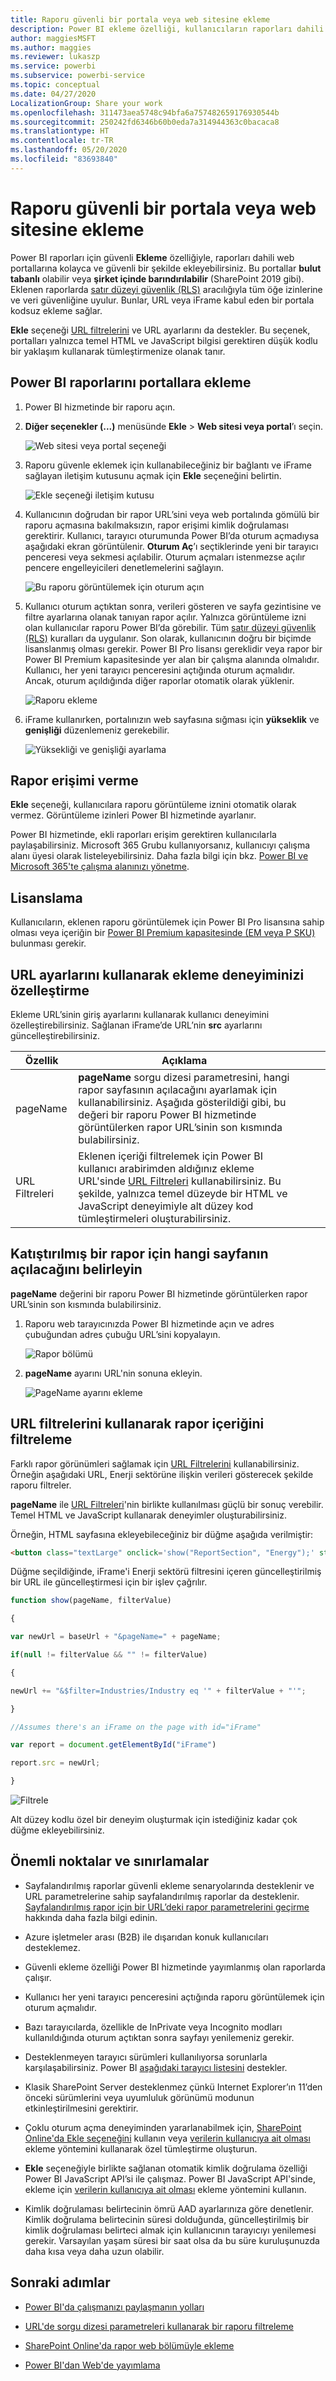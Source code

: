 ```yaml
---
title: Raporu güvenli bir portala veya web sitesine ekleme
description: Power BI ekleme özelliği, kullanıcıların raporları dahili web portallarına kolayca ve güvenli bir şekilde eklemesini sağlar.
author: maggiesMSFT
ms.author: maggies
ms.reviewer: lukaszp
ms.service: powerbi
ms.subservice: powerbi-service
ms.topic: conceptual
ms.date: 04/27/2020
LocalizationGroup: Share your work
ms.openlocfilehash: 311473aea5748c94bfa6a757482659176930544b
ms.sourcegitcommit: 250242fd6346b60b0eda7a314944363c0bacaca8
ms.translationtype: HT
ms.contentlocale: tr-TR
ms.lasthandoff: 05/20/2020
ms.locfileid: "83693840"
---
```

# <a name="embed-a-report-in-a-secure-portal-or-website"></a>Raporu güvenli bir portala veya web sitesine ekleme

Power BI raporları için güvenli **Ekleme** özelliğiyle, raporları dahili web portallarına kolayca ve güvenli bir şekilde ekleyebilirsiniz. Bu portallar **bulut tabanlı** olabilir veya **şirket içinde barındırılabilir** (SharePoint 2019 gibi). Eklenen raporlarda [satır düzeyi güvenlik (RLS)](../admin/service-admin-rls.md) aracılığıyla tüm öğe izinlerine ve veri güvenliğine uyulur. Bunlar, URL veya iFrame kabul eden bir portala kodsuz ekleme sağlar. 

**Ekle** seçeneği [URL filtrelerini](service-url-filters.md) ve URL ayarlarını da destekler. Bu seçenek, portalları yalnızca temel HTML ve JavaScript bilgisi gerektiren düşük kodlu bir yaklaşım kullanarak tümleştirmenize olanak tanır.

## <a name="how-to-embed-power-bi-reports-into-portals"></a>Power BI raporlarını portallara ekleme

1. Power BI hizmetinde bir raporu açın.

2. **Diğer seçenekler (...)** menüsünde **Ekle** >  **Web sitesi veya portal**’ı seçin.

    ![Web sitesi veya portal seçeneği](media/service-embed-secure/power-bi-more-options-website.png)

2. Raporu güvenle eklemek için kullanabileceğiniz bir bağlantı ve iFrame sağlayan iletişim kutusunu açmak için **Ekle** seçeneğini belirtin.

    ![Ekle seçeneği iletişim kutusu](media/service-embed-secure/secure-embed-code-dialog.png)

3. Kullanıcının doğrudan bir rapor URL’sini veya web portalında gömülü bir raporu açmasına bakılmaksızın, rapor erişimi kimlik doğrulaması gerektirir. Kullanıcı, tarayıcı oturumunda Power BI’da oturum açmadıysa aşağıdaki ekran görüntülenir. **Oturum Aç**’ı seçtiklerinde yeni bir tarayıcı penceresi veya sekmesi açılabilir. Oturum açmaları istenmezse açılır pencere engelleyicileri denetlemelerini sağlayın.

    ![Bu raporu görüntülemek için oturum açın](media/service-embed-secure/secure-embed-sign-in.png)

4. Kullanıcı oturum açtıktan sonra, verileri gösteren ve sayfa gezintisine ve filtre ayarlarına olanak tanıyan rapor açılır. Yalnızca görüntüleme izni olan kullanıcılar raporu Power BI’da görebilir. Tüm [satır düzeyi güvenlik (RLS)](../admin/service-admin-rls.md) kuralları da uygulanır. Son olarak, kullanıcının doğru bir biçimde lisanslanmış olması gerekir. Power BI Pro lisansı gereklidir veya rapor bir Power BI Premium kapasitesinde yer alan bir çalışma alanında olmalıdır. Kullanıcı, her yeni tarayıcı penceresini açtığında oturum açmalıdır. Ancak, oturum açıldığında diğer raporlar otomatik olarak yüklenir.

    ![Raporu ekleme](media/service-embed-secure/secure-embed-report.png)

5. iFrame kullanırken, portalınızın web sayfasına sığması için **yükseklik** ve **genişliği** düzenlemeniz gerekebilir.

    ![Yüksekliği ve genişliği ayarlama](media/service-embed-secure/secure-embed-size.png)

## <a name="granting-report-access"></a>Rapor erişimi verme

**Ekle** seçeneği, kullanıcılara raporu görüntüleme iznini otomatik olarak vermez. Görüntüleme izinleri Power BI hizmetinde ayarlanır.

Power BI hizmetinde, ekli raporları erişim gerektiren kullanıcılarla paylaşabilirsiniz. Microsoft 365 Grubu kullanıyorsanız, kullanıcıyı çalışma alanı üyesi olarak listeleyebilirsiniz. Daha fazla bilgi için bkz. [Power BI ve Microsoft 365'te çalışma alanınızı yönetme](service-manage-app-workspace-in-power-bi-and-office-365.md).

## <a name="licensing"></a>Lisanslama

Kullanıcıların, eklenen raporu görüntülemek için Power BI Pro lisansına sahip olması veya içeriğin bir [Power BI Premium kapasitesinde (EM veya P SKU)](../admin/service-admin-premium-purchase.md) bulunması gerekir.

## <a name="customize-your-embed-experience-using-url-settings"></a>URL ayarlarını kullanarak ekleme deneyiminizi özelleştirme

Ekleme URL’sinin giriş ayarlarını kullanarak kullanıcı deneyimini özelleştirebilirsiniz. Sağlanan iFrame’de URL’nin **src** ayarlarını güncelleştirebilirsiniz.

| Özellik  | Açıklama  |  |  |  |
|--------------|-----------------------------------------------------------------------------------------------------------------------------------------------------------------------------------------------------------------------|---|---|---|
| pageName  | **pageName** sorgu dizesi parametresini, hangi rapor sayfasının açılacağını ayarlamak için kullanabilirsiniz. Aşağıda gösterildiği gibi, bu değeri bir raporu Power BI hizmetinde görüntülerken rapor URL’sinin son kısmında bulabilirsiniz. |  |  |  |
| URL Filtreleri  | Eklenen içeriği filtrelemek için Power BI kullanıcı arabirimden aldığınız ekleme URL'sinde [URL Filtreleri](service-url-filters.md) kullanabilirsiniz. Bu şekilde, yalnızca temel düzeyde bir HTML ve JavaScript deneyimiyle alt düzey kod tümleştirmeleri oluşturabilirsiniz.  |  |  |  |

## <a name="set-which-page-opens-for-an-embedded-report"></a>Katıştırılmış bir rapor için hangi sayfanın açılacağını belirleyin 

**pageName** değerini bir raporu Power BI hizmetinde görüntülerken rapor URL’sinin son kısmında bulabilirsiniz.

1. Raporu web tarayıcınızda Power BI hizmetinde açın ve adres çubuğundan adres çubuğu URL’sini kopyalayın.

    ![Rapor bölümü](media/service-embed-secure/secure-embed-report-section.png)

2. **pageName** ayarını URL'nin sonuna ekleyin.

    ![PageName ayarını ekleme](media/service-embed-secure/secure-embed-append-page-name.png)

## <a name="filter-report-content-using-url-filters"></a>URL filtrelerini kullanarak rapor içeriğini filtreleme 

Farklı rapor görünümleri sağlamak için [URL Filtrelerini](service-url-filters.md) kullanabilirsiniz. Örneğin aşağıdaki URL, Enerji sektörüne ilişkin verileri gösterecek şekilde raporu filtreler.

**pageName** ile [URL Filtreleri](service-url-filters.md)'nin birlikte kullanılması güçlü bir sonuç verebilir. Temel HTML ve JavaScript kullanarak deneyimler oluşturabilirsiniz.

Örneğin, HTML sayfasına ekleyebileceğiniz bir düğme aşağıda verilmiştir:

```html
<button class="textLarge" onclick='show("ReportSection", "Energy");' style="display: inline-block;">Show Energy</button>
```

Düğme seçildiğinde, iFrame'i Enerji sektörü filtresini içeren güncelleştirilmiş bir URL ile güncelleştirmesi için bir işlev çağrılır.

```javascript
function show(pageName, filterValue)

{

var newUrl = baseUrl + "&pageName=" + pageName;

if(null != filterValue && "" != filterValue)

{

newUrl += "&$filter=Industries/Industry eq '" + filterValue + "'";

}

//Assumes there's an iFrame on the page with id="iFrame"

var report = document.getElementById("iFrame")

report.src = newUrl;

}
```

![Filtrele](media/service-embed-secure/secure-embed-filter.png)

Alt düzey kodlu özel bir deneyim oluşturmak için istediğiniz kadar çok düğme ekleyebilirsiniz. 

## <a name="considerations-and-limitations"></a>Önemli noktalar ve sınırlamalar

* Sayfalandırılmış raporlar güvenli ekleme senaryolarında desteklenir ve URL parametrelerine sahip sayfalandırılmış raporlar da desteklenir. [Sayfalandırılmış rapor için bir URL’deki rapor parametrelerini geçirme](../paginated-reports/report-builder-url-pass-parameters.md) hakkında daha fazla bilgi edinin.

* Azure işletmeler arası (B2B) ile dışarıdan konuk kullanıcıları desteklemez.

* Güvenli ekleme özelliği Power BI hizmetinde yayımlanmış olan raporlarda çalışır.

* Kullanıcı her yeni tarayıcı penceresini açtığında raporu görüntülemek için oturum açmalıdır.

* Bazı tarayıcılarda, özellikle de InPrivate veya Incognito modları kullanıldığında oturum açtıktan sonra sayfayı yenilemeniz gerekir.

* Desteklenmeyen tarayıcı sürümleri kullanılıyorsa sorunlarla karşılaşabilirsiniz. Power BI [aşağıdaki tarayıcı listesini](../fundamentals/power-bi-browsers.md) destekler.

* Klasik SharePoint Server desteklenmez çünkü Internet Explorer’ın 11’den önceki sürümlerini veya uyumluluk görünümü modunun etkinleştirilmesini gerektirir.

* Çoklu oturum açma deneyiminden yararlanabilmek için, [SharePoint Online'da Ekle seçeneğini](service-embed-report-spo.md) kullanın veya [verilerin kullanıcıya ait olması](../developer/embedded/embed-sample-for-your-organization.md) ekleme yöntemini kullanarak özel tümleştirme oluşturun. 

* **Ekle** seçeneğiyle birlikte sağlanan otomatik kimlik doğrulama özelliği Power BI JavaScript API’si ile çalışmaz. Power BI JavaScript API'sinde, ekleme için [verilerin kullanıcıya ait olması](../developer/embedded/embed-sample-for-your-organization.md) ekleme yöntemini kullanın. 

* Kimlik doğrulaması belirtecinin ömrü AAD ayarlarınıza göre denetlenir. Kimlik doğrulama belirtecinin süresi dolduğunda, güncelleştirilmiş bir kimlik doğrulaması belirteci almak için kullanıcının tarayıcıyı yenilemesi gerekir. Varsayılan yaşam süresi bir saat olsa da bu süre kuruluşunuzda daha kısa veya daha uzun olabilir.

## <a name="next-steps"></a>Sonraki adımlar

* [Power BI'da çalışmanızı paylaşmanın yolları](service-how-to-collaborate-distribute-dashboards-reports.md)

* [URL'de sorgu dizesi parametreleri kullanarak bir raporu filtreleme](service-url-filters.md)

* [SharePoint Online'da rapor web bölümüyle ekleme](service-embed-report-spo.md)

* [Power BI'dan Web'de yayımlama](service-publish-to-web.md)
